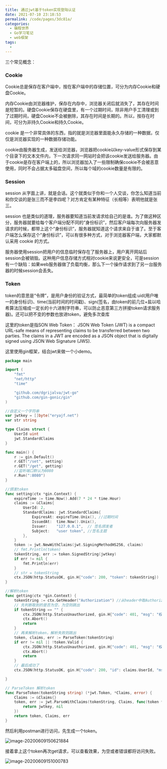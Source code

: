 ```yaml
---
title: 通过jwt基于token实现登陆认证
date: 2021-07-10 23:18:53
permalink: /code/pages/3dc81a/
categories:
  - 编程世界
  - Go学习笔记
  - web框架
tags:
  - 
---
```


三个常见概念：

### Cookie

Cookie总是保存在客户端中，按在客户端中的存储位置，可分为内存Cookie和硬盘Cookie。

内存Cookie由浏览器维护，保存在内存中，浏览器关闭后就消失了，其存在时间是短暂的。硬盘Cookie保存在硬盘里，有一个过期时间，除非用户手工清理或到了过期时间，硬盘Cookie不会被删除，其存在时间是长期的。所以，按存在时间，可分为非持久Cookie和持久Cookie。

cookie 是一个非常具体的东西，指的就是浏览器里面能永久存储的一种数据，仅仅是浏览器实现的一种数据存储功能。

cookie由服务器生成，发送给浏览器，浏览器把cookie以key-value形式保存到某个目录下的文本文件内，下一次请求同一网站时会把该cookie发送给服务器。由于cookie是存在客户端上的，所以浏览器加入了一些限制确保cookie不会被恶意使用，同时不会占据太多磁盘空间，所以每个域的cookie数量是有限的。

### Session

session 从字面上讲，就是会话。这个就类似于你和一个人交谈，你怎么知道当前和你交谈的是张三而不是李四呢？对方肯定有某种特征（长相等）表明他就是张三。

session 也是类似的道理，服务器要知道当前发请求给自己的是谁。为了做这种区分，服务器就要给每个客户端分配不同的“身份标识”，然后客户端每次向服务器发请求的时候，都带上这个“身份标识”，服务器就知道这个请求来自于谁了。至于客户端怎么保存这个“身份标识”，可以有很多种方式，对于浏览器客户端，大家都默认采用 cookie 的方式。

服务器使用session把用户的信息临时保存在了服务器上，用户离开网站后session会被销毁。这种用户信息存储方式相对cookie来说更安全，可是session有一个缺陷：如果web服务器做了负载均衡，那么下一个操作请求到了另一台服务器的时候session会丢失。

### Token

token的意思是“令牌”，是用户身份的验证方式，最简单的token组成:uid(用户唯一的身份标识)、time(当前时间的时间戳)、sign(签名，由token的前几位+盐以哈希算法压缩成一定长的十六进制字符串，可以防止恶意第三方拼接token请求服务器)。还可以把不变的参数也放进token，避免多次查库

这里的token是指SON Web Token：
JSON Web Token (JWT) is a compact URL-safe means of representing claims to be transferred between two parties. The claims in a JWT are encoded as a JSON object that is digitally signed using JSON Web Signature (JWS).

这里使用gin框架，结合jwt来做一个小demo。

```go
package main

import (
	"fmt"
	"net/http"
	"time"

	"github.com/dgrijalva/jwt-go"
	"github.com/gin-gonic/gin"
)

//自定义一个字符串
var jwtkey = []byte("eryajf.net")
var str string

type Claims struct {
	UserId uint
	jwt.StandardClaims
}

func main() {
	r := gin.Default()
	r.GET("/set", setting)
	r.GET("/get", getting)
	//监听端口默认为8080
	r.Run(":8080")
}

//颁发token
func setting(ctx *gin.Context) {
	expireTime := time.Now().Add(7 * 24 * time.Hour)
	claims := &Claims{
		UserId: 2,
		StandardClaims: jwt.StandardClaims{
			ExpiresAt: expireTime.Unix(), //过期时间
			IssuedAt:  time.Now().Unix(),
			Issuer:    "127.0.0.1",  // 签名颁发者
			Subject:   "user token", //签名主题
		},
	}
	token := jwt.NewWithClaims(jwt.SigningMethodHS256, claims)
	// fmt.Println(token)
	tokenString, err := token.SignedString(jwtkey)
	if err != nil {
		fmt.Println(err)
	}
	// str = tokenString
	ctx.JSON(http.StatusOK, gin.H{"code": 200, "token": tokenString})
}

//解析token
func getting(ctx *gin.Context) {
	tokenString := ctx.GetHeader("Authorization") //从header中取Authorization这个key，再与刚刚的token进行比对
	// 先判断取到的是否为空，为空则跳出
	if tokenString == "" {
		ctx.JSON(http.StatusUnauthorized, gin.H{"code": 401, "msg": "权限不足"})
		ctx.Abort()
		return
	}
	// 再来解析token，解析失败则跳出
	token, claims, err := ParseToken(tokenString)
	if err != nil || !token.Valid {
		ctx.JSON(http.StatusUnauthorized, gin.H{"code": 401, "msg": "权限不足"})
		ctx.Abort()
		return
	}
	// 最后成功了
	ctx.JSON(http.StatusOK, gin.H{"code": 200, "id": claims.UserId, "msg": "认证通过"})

}

// ParseToken 解析token
func ParseToken(tokenString string) (*jwt.Token, *Claims, error) {
	Claims := &Claims{}
	token, err := jwt.ParseWithClaims(tokenString, Claims, func(token *jwt.Token) (i interface{}, err error) {
		return jwtkey, nil
	})
	return token, Claims, err
}
```

然后利用postman进行访问，先生成一个token。

![image-20200609150621884](http://t.eryajf.net/imgs/2021/09/fbfa7ab8b8d114e8.jpg)

接着拿上这个token再次get请求，可以查看效果，为空或者错误都将访问失败。

![image-20200609151000783](http://t.eryajf.net/imgs/2021/09/8c02cf1a473517ae.jpg)